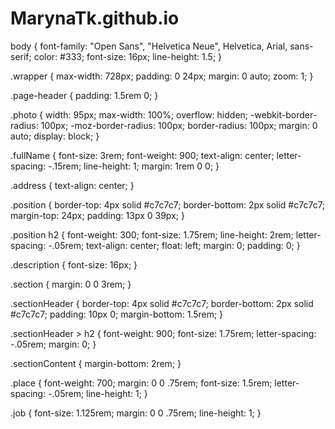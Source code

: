 # MarynaTk.github.io
body {
    font-family: "Open Sans", "Helvetica Neue", Helvetica, Arial, sans-serif;
    color: #333;
    font-size: 16px;
    line-height: 1.5;
}

.wrapper {
    max-width: 728px;
    padding: 0 24px;
    margin: 0 auto;
    zoom: 1;
}


.page-header {
    padding: 1.5rem 0;
}

.photo {
    width: 95px;
    max-width: 100%;
    overflow: hidden;
    -webkit-border-radius: 100px;
    -moz-border-radius: 100px;
    border-radius: 100px;
    margin: 0 auto;
    display: block;
}

.fullName {
    font-size: 3rem;
    font-weight: 900;
    text-align: center;
    letter-spacing: -.15rem;
    line-height: 1;
    margin: 1rem 0 0;
}

.address {
    text-align: center;
}

.position {
    border-top: 4px solid #c7c7c7;
    border-bottom: 2px solid #c7c7c7;
    margin-top: 24px;
    padding: 13px 0 39px;
}

.position h2 {
    font-weight: 300;
    font-size: 1.75rem;
    line-height: 2rem;
    letter-spacing: -.05rem;
    text-align: center;
    float: left;
    margin: 0;
    padding: 0;
}

.description {
    font-size: 16px;
}

.section {
    margin: 0 0 3rem;
}

.sectionHeader {
    border-top: 4px solid #c7c7c7;
    border-bottom: 2px solid #c7c7c7;
    padding: 10px 0;
    margin-bottom: 1.5rem;
}

.sectionHeader > h2 {
    font-weight: 900;
    font-size: 1.75rem;
    letter-spacing: -.05rem;
    margin: 0;
}

.sectionContent {
    margin-bottom: 2rem;
}

.place {
    font-weight: 700;
    margin: 0 0 .75rem;
    font-size: 1.5rem;
    letter-spacing: -.05rem;
    line-height: 1;
}

.job {
    font-size: 1.125rem;
    margin: 0 0 .75rem;
    line-height: 1;
}
